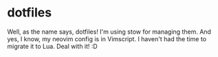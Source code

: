 # dotfiles
Well, as the name says, dotfiles! I'm using stow for managing them.
And yes, I know, my neovim config is in Vimscript. I haven't had the time
to migrate it to Lua. Deal with it! :D
